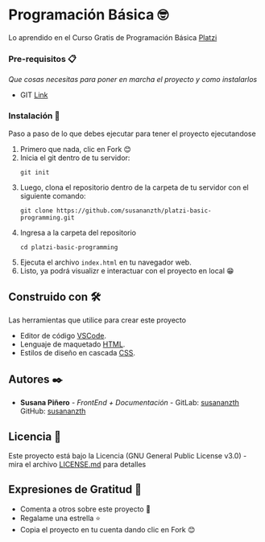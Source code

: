 # Programación Básica 🤓

Lo aprendido en el Curso Gratis de Programación Básica [Platzi](https://platzi.com/clases/programacion-basica/)
### Pre-requisitos 📋

_Que cosas necesitas para poner en marcha el proyecto y como instalarlos_

* GIT [Link](https://git-scm.com/downloads)

### Instalación 🔧

Paso a paso de lo que debes ejecutar para tener el proyecto ejecutandose

 1. Primero que nada, clic en Fork 😊
 2. Inicia el git dentro de tu servidor:
    ```
    git init
    ```
 3. Luego, clona el repositorio dentro de la carpeta de tu servidor con el siguiente comando:
    ```
    git clone https://github.com/susananzth/platzi-basic-programming.git
    ```
 4. Ingresa a la carpeta del repositorio
    ```
    cd platzi-basic-programming
    ```
 5. Ejecuta el archivo `index.html` en tu navegador web.
 6. Listo, ya podrá visualizr e interactuar con el proyecto en local  😁

## Construido con 🛠️

Las herramientas que utilice para crear este proyecto

* Editor de código [VSCode](https://code.visualstudio.com/).
* Lenguaje de maquetado [HTML](https://developer.mozilla.org/es/docs/Web/HTML).
* Estilos de diseño en cascada [CSS](https://developer.mozilla.org/es/docs/Web/CSS).

## Autores ✒️

* **Susana Piñero** - *FrontEnd + Documentación* - GitLab: [susananzth](https://gitlab.com/susananzth) GitHub: [susananzth](https://github.com/susananzth)

## Licencia 📄

Este proyecto está bajo la Licencia (GNU General Public License v3.0) - mira el archivo [LICENSE.md](https://github.com/susananzth/platzi-basic-programming/blob/main/LICENSE) para detalles

## Expresiones de Gratitud 🎁

* Comenta a otros sobre este proyecto 📢
* Regalame una estrella ⭐
* Copia el proyecto en tu cuenta dando clic en Fork 😊